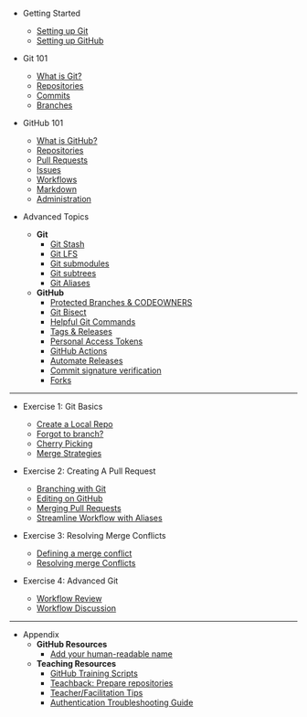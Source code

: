 - Getting Started
  - [Setting up Git](01_setup_git.md)
  - [Setting up GitHub](01_setup_github.md)

- Git 101
  - [What is Git?](02_git_101.md)
  - [Repositories](02_repositories.md)
  - [Commits](02_commits.md)
  - [Branches](02_branches.md)

- GitHub 101
  - [What is GitHub?](03_github_101.md)
  - [Repositories](03_repositories.md)
  - [Pull Requests](03_pull_requests.md)
  - [Issues](03_issues.md)
  - [Workflows](03_github_flow.md)
  - [Markdown](03_markdown.md)
  - [Administration](03_administration.md)

- Advanced Topics
  - **Git**
    - [Git Stash](25_git_stash.md)
    - [Git LFS](26_git_lfs.md)
    - [Git submodules](27_git_submodules.md)
    - [Git subtrees](28_git_subtrees.md)
    - [Git Aliases](app_aliases.md)
  - **GitHub**
    - [Protected Branches & CODEOWNERS](17_protected_branches.md)
    - [Git Bisect](14_git_bisect.md)
    - [Helpful Git Commands](16_helpful_git_commands.md)
    - [Tags & Releases](17_tags_and_releases.md)
    - [Personal Access Tokens](20_personal_access_token.md)
    - [GitHub Actions](17_github_actions.md)
    - [Automate Releases](17_actions_activity.md)
    - [Commit signature verification](24_commit_sig_verification.md)
    - [Forks](app_fork_workflow.md)

 ---

- Exercise 1: Git Basics
  - [Create a Local Repo](18_create_local_repo.md)
  - [Forgot to branch?](19_forgot_to_branch.md)
  - [Cherry Picking](21_git_cherry_pick.md)
  - [Merge Strategies](22_merge_strategies_rebase.md)

- Exercise 2: Creating A Pull Request
  - [Branching with Git](04_branching_with_git.md)
  - [Editing on GitHub](08_edit_on_github.md)
  - [Merging Pull Requests](09_merging_pull_requests.md)
  - [Streamline Workflow with Aliases](11_streamline_workflow_with_aliases.md)

- Exercise 3: Resolving Merge Conflicts
  - [Defining a merge conflict](12a_what_is_a_merge_conflict.md)
  - [Resolving merge Conflicts](12b_resolving_merge_conflicts.md)

- Exercise 4: Advanced Git
  - [Workflow Review](13_workflow_review_project_github_games.md)
  - [Workflow Discussion](17_workflow_discussion.md)

---

- Appendix
  - **GitHub Resources**
    - [Add your human-readable name](app_add_human_readable_name.md)
  - **Teaching Resources**
    - [GitHub Training Scripts](app_teaching_script.md)
    - [Teachback: Prepare repositories](app_teachback_repo_prep.md)
    - [Teacher/Facilitation Tips](app_facilitation_tips.md)
    - [Authentication Troubleshooting Guide](app_authentication.md)
